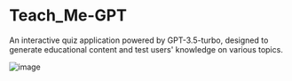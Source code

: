 # Teach_Me-GPT
An interactive quiz application powered by GPT-3.5-turbo, designed to generate educational content and test users' knowledge on various topics.

![image](https://user-images.githubusercontent.com/119360121/235527946-d8635298-46b3-412e-93aa-494f8fa10395.png)

